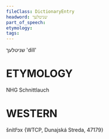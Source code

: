 ```yaml
---
fileClass: DictionaryEntry
headword: שניטלעך
part_of_speech: 
etymology: 
tags: 
---
```

שניטלעך
'dill'

ETYMOLOGY
===========
NHG Schnittlauch

WESTERN
========

šnɩ́tlʲɔx {WTCP, Dunajská Streda, 47179}
